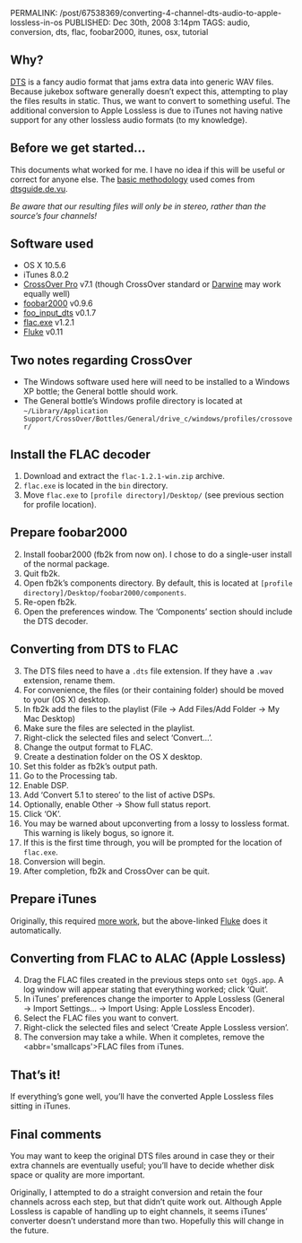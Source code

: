 PERMALINK: /post/67538369/converting-4-channel-dts-audio-to-apple-lossless-in-os
PUBLISHED: Dec 30th, 2008 3:14pm
TAGS: audio, conversion, dts, flac, foobar2000, itunes, osx, tutorial

## Why?

[<abbr class='smallcaps'>DTS</abbr>][dts] is a fancy audio format that jams
extra data into generic <abbr class='smallcaps'>WAV</abbr> files. Because
jukebox software generally doesn’t expect this, attempting to play the files
results in static. Thus, we want to convert to something useful. The additional
conversion to Apple Lossless is due to iTunes not having native support for any
other lossless audio formats (to my knowledge).

 [dts]: http://en.wikipedia.org/wiki/DTS_(sound_system)

## Before we get started…

This documents what worked for me. I have no idea if this will be useful or
correct for anyone else. The [basic methodology][bm] used comes from
[dtsguide.de.vu][ddv].

<em>Be aware that our resulting files will only be in stereo, rather than the
source’s four channels!</em>

 [bm]: http://www.schudy.de/dts/dts2all-e.htm
 [ddv]: http://dtsguide.de.vu

## Software used

* <abbr class='smallcaps'>OS Ⅹ</abbr> 10.5.6
* iTunes 8.0.2
* [CrossOver Pro][cop] v7.1 (though CrossOver standard or [Darwine][dw] may
work equally well)
* [foobar2000][fb2] v0.9.6
* [foo_input_dts][fid] v0.1.7
* [flac.exe][fexe] v1.2.1
* [Fluke][fluke] v0.11

 [cop]: http://www.codeweavers.com/products/cxmac/
 [dw]: http://www.kronenberg.org/darwine/
 [fb2]: http://www.foobar2000.org/?page=Download
 [fexe]: http://sourceforge.net/project/showfiles.php?group_id=13478&package_id=12675
 [fid]: http://www.softpedia.com/progDownload/foo-dtsSTAR-Download-107229.html
 [fluke]: http://cubicfruit.com/fluke/

## Two notes regarding CrossOver

* The Windows software used here will need to be installed to a Windows
<abbr class='smallcaps'>XP</abbr> bottle; the General bottle should work.
* The General bottle’s Windows profile directory is located at
`~/Library/Application Support/CrossOver/Bottles/General/drive_c/windows/profiles/crossover/`

## Install the <abbr class='smallcaps'>FLAC</abbr> decoder

1. Download and extract the `flac-1.2.1-win.zip` archive.
1. `flac.exe` is located in the `bin` directory.
1. Move `flac.exe` to `[profile directory]/Desktop/` (see previous section for
profile location).

## Prepare foobar2000

2. Install foobar2000 (<abbr>fb2k</abbr> from now on). I chose to do a
single-user install of the normal package.
2. Quit <abbr>fb2k</abbr>.
2. Open <abbr>fb2k</abbr>’s components directory. By default, this is located
at `[profile directory]/Desktop/foobar2000/components`.
2. Re-open <abbr>fb2k</abbr>.
2. Open the preferences window. The ‘Components’ section should include the
<abbr class='smallcaps'>DTS</abbr> decoder.

## Converting from <abbr class='smallcaps'>DTS</abbr> to <abbr class='smallcaps'>FLAC</abbr>

3. The <abbr class='smallcaps'>DTS</abbr> files need to have a `.dts` file
extension. If they have a `.wav` extension, rename them.
3. For convenience, the files (or their containing folder) should be moved to
your (<abbr class='smallcaps'>OS Ⅹ</abbr>) desktop.
3. In <abbr>fb2k</abbr> add the files to the playlist (File → Add Files/Add
Folder → My Mac Desktop)
3. Make sure the files are selected in the playlist.
3. Right-click the selected files and select ‘Convert…’.
3. Change the output format to <abbr class='smallcaps'>FLAC</abbr>.
3. Create a destination folder on the <abbr class='smallcaps'>OS Ⅹ</abbr> desktop.
3. Set this folder as <abbr>fb2k</abbr>’s output path.
3. Go to the Processing tab.
3. Enable <abbr class='smallcaps'>DSP</abbr>.
3. Add ‘Convert 5.1 to stereo’ to the list of active <abbr class='smallcaps'>DSP</abbr>s.
3. Optionally, enable Other → Show full status report.
3. Click ‘OK’.
3. You may be warned about upconverting from a lossy to lossless format. This
warning is likely bogus, so ignore it.
3. If this is the first time through, you will be prompted for the location of
`flac.exe`.
3. Conversion will begin.
3. After completion, <abbr>fb2k</abbr> and CrossOver can be quit.

## Prepare iTunes

Originally, this required [more work][flacman], but the above-linked [Fluke][fluke] does it automatically.

 [flacman]: http://earpick.wordpress.com/2007/06/11/how-to-play-flac-in-itunes-on-mac/
 [fluke]: http://cubicfruit.com/fluke/

## Converting from <abbr class='smallcaps'>FLAC</abbr> to <abbr class='smallcaps'>ALAC</abbr> (Apple Lossless)

4. Drag the <abbr class='smallcaps'>FLAC</abbr> files created in the previous
steps onto `set OggS.app`. A log window will appear stating that everything
worked; click ‘Quit’.
4. In iTunes’ preferences change the importer to Apple Lossless (General → Import
Settings… → Import Using: Apple Lossless Encoder).
4. Select the <abbr class='smallcaps'>FLAC</abbr> files you want to convert.
4. Right-click the selected files and select ‘Create Apple Lossless version’.
4. The conversion may take a while. When it completes, remove the
<abbr='smallcaps'>FLAC</abbr> files from iTunes.

## That’s it!

If everything’s gone well, you’ll have the converted Apple Lossless files
sitting in iTunes.

## Final comments

You may want to keep the original <abbr class='smallcaps'>DTS</abbr> files
around in case they or their extra channels are eventually useful; you’ll have
to decide whether disk space or quality are more important.

Originally, I attempted to do a straight conversion and retain the four
channels across each step, but that didn’t quite work out. Although Apple
Lossless is capable of handling up to eight channels, it seems iTunes’
converter doesn’t understand more than two. Hopefully this will change in the
future.
